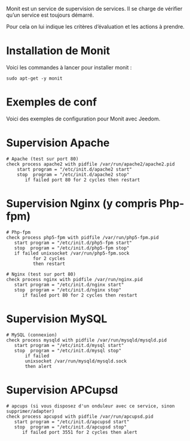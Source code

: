 Monit est un service de supervision de services. Il se charge de
vérifier qu’un service est toujours démarré.

Pour cela on lui indique les critères d’évaluation et les actions à
prendre.

Installation de Monit 
=====================

Voici les commandes à lancer pour installer monit :

    sudo apt-get -y monit

Exemples de conf 
================

Voici des exemples de configuration pour Monit avec Jeedom.

Supervision Apache 
==================

    # Apache (test sur port 80)
    check process apache2 with pidfile /var/run/apache2/apache2.pid
        start program = "/etc/init.d/apache2 start"
        stop  program = "/etc/init.d/apache2 stop"
           if failed port 80 for 2 cycles then restart

Supervision Nginx (y compris Php-fpm) 
=====================================

    # Php-fpm
    check process php5-fpm with pidfile /var/run/php5-fpm.pid
       start program = "/etc/init.d/php5-fpm start"
       stop  program = "/etc/init.d/php5-fpm stop"
       if failed unixsocket /var/run/php5-fpm.sock
              for 2 cycles
              then restart

    # Nginx (test sur port 80)
    check process nginx with pidfile /var/run/nginx.pid
       start program = "/etc/init.d/nginx start"
       stop  program = "/etc/init.d/nginx stop"
          if failed port 80 for 2 cycles then restart

Supervision MySQL 
=================

    # MySQL (connexion)
    check process mysqld with pidfile /var/run/mysqld/mysqld.pid
       start program = "/etc/init.d/mysql start"
       stop  program = "/etc/init.d/mysql stop"
           if failed
           unixsocket /var/run/mysqld/mysqld.sock
           then alert

Supervision APCupsd 
===================

    # apcups (si vous disposez d'un onduleur avec ce service, sinon supprimer/adapter)
    check process apcupsd with pidfile /var/run/apcupsd.pid
       start program = "/etc/init.d/apcupsd start"
       stop  program = "/etc/init.d/apcupsd stop"
          if failed port 3551 for 2 cycles then alert

